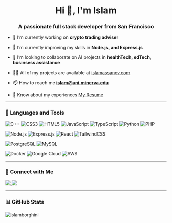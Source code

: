 <h1 align="center">Hi 👋, I'm Islam</h1>
<h3 align="center">A passionate full stack developer from San Francisco</h3>

- 🔭 I’m currently working on **crypto trading adviser**

- 🌱 I’m currently improving my skills in **Node.js, and Express.js**

- 👯 I’m looking to collaborate on AI projects in **healthTech, edTech, businsess assistance**

- 👨‍💻 All of my projects are available at [islamassanov.com](https://islamassanov.com)

- 📫 How to reach me **islam@uni.minerva.edu**

- 📄 Know about my experiences [My Resume](https://www.dropbox.com/home?preview=AssanovIslam_Resume.pdf)

---

### 🧠 Languages and Tools

![C++](https://img.shields.io/badge/C++-00599C?style=flat&logo=c%2B%2B&logoColor=white)
![CSS3](https://img.shields.io/badge/CSS3-1572B6?style=flat&logo=css3&logoColor=white)
![HTML5](https://img.shields.io/badge/HTML5-E34F26?style=flat&logo=html5&logoColor=white)
![JavaScript](https://img.shields.io/badge/JavaScript-F7DF1E?style=flat&logo=javascript&logoColor=black)
![TypeScript](https://img.shields.io/badge/TypeScript-3178C6?style=flat&logo=typescript&logoColor=white)
![Python](https://img.shields.io/badge/Python-3776AB?style=flat&logo=python&logoColor=white)
![PHP](https://img.shields.io/badge/PHP-777BB4?style=flat&logo=php&logoColor=white)

![Node.js](https://img.shields.io/badge/Node.js-339933?style=flat&logo=node.js&logoColor=white)
![Express.js](https://img.shields.io/badge/Express.js-000000?style=flat&logo=express&logoColor=white)
![React](https://img.shields.io/badge/React-20232A?style=flat&logo=react&logoColor=61DAFB)
![TailwindCSS](https://img.shields.io/badge/TailwindCSS-06B6D4?style=flat&logo=tailwind-css&logoColor=white)

![PostgreSQL](https://img.shields.io/badge/PostgreSQL-336791?style=flat&logo=postgresql&logoColor=white)
![MySQL](https://img.shields.io/badge/MySQL-4479A1?style=flat&logo=mysql&logoColor=white)

![Docker](https://img.shields.io/badge/Docker-2496ED?style=flat&logo=docker&logoColor=white)
![Google Cloud](https://img.shields.io/badge/Google_Cloud-4285F4?style=flat&logo=google-cloud&logoColor=white)
![AWS](https://img.shields.io/badge/AWS-232F3E?style=flat&logo=amazon-aws&logoColor=white)

---

### 🤝 Connect with Me

<p align="left">
<a href="https://linkedin.com/in/islamassanov" target="_blank">
  <img src="https://img.shields.io/badge/LinkedIn-%230077B5.svg?style=flat&logo=linkedin&logoColor=white" />
</a>
<a href="https://www.leetcode.com/islamassanov1" target="_blank">
  <img src="https://img.shields.io/badge/LeetCode-FFA116?style=flat&logo=leetcode&logoColor=black" />
</a>
</p>

---

### 📊 GitHub Stats

<p>
  <img align="center" src="https://github-readme-stats.vercel.app/api/top-langs?username=islamborghini&show_icons=true&locale=en&layout=compact" alt="islamborghini" />
</p>
